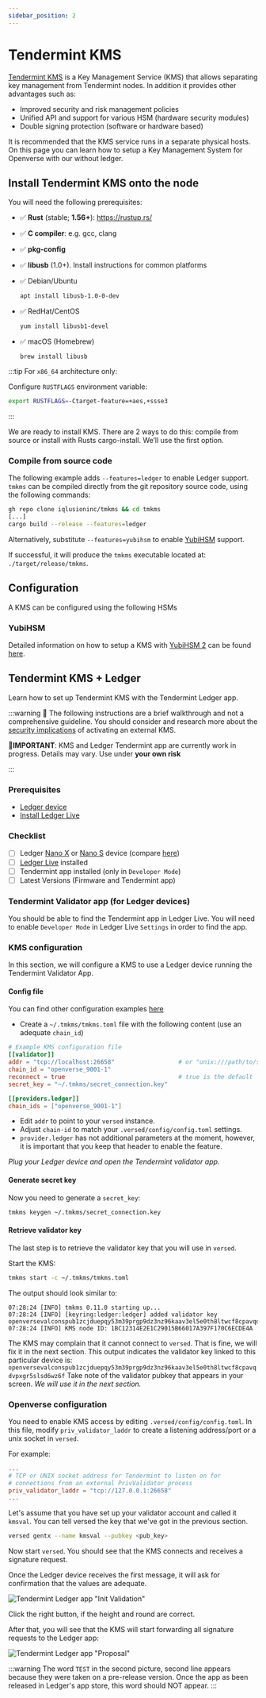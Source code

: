 ```yaml
---
sidebar_position: 2
---
```


# Tendermint KMS

[Tendermint KMS](https://github.com/iqlusioninc/tmkms) is a Key Management Service (KMS) that allows separating key
management from Tendermint nodes. In addition it provides other advantages such as:

- Improved security and risk management policies
- Unified API and support for various HSM (hardware security modules)
- Double signing protection (software or hardware based)

It is recommended that the KMS service runs in a separate physical hosts. On this page you can learn how to setup
a Key Management System for Openverse with our without ledger.

## Install Tendermint KMS onto the node

You will need the following prerequisites:

- ✅ **Rust** (stable; **1.56+**): https://rustup.rs/
- ✅ **C compiler**: e.g. gcc, clang
- ✅ **pkg-config**
- ✅ **libusb** (1.0+). Install instructions for common platforms
- ✅ Debian/Ubuntu

  ```bash
  apt install libusb-1.0-0-dev
  ```

- ✅ RedHat/CentOS

  ```bash
  yum install libusb1-devel
  ```

- ✅ macOS (Homebrew)

  ```
  brew install libusb
  ```

:::tip
For `x86_64` architecture only:

Configure `RUSTFLAGS` environment variable:

```bash
export RUSTFLAGS=-Ctarget-feature=+aes,+ssse3
```

:::

We are ready to install KMS. There are 2 ways to do this: compile from source or install with Rusts cargo-install.
We’ll use the first option.

### Compile from source code

The following example adds `--features=ledger` to enable Ledger  support.
`tmkms` can be compiled directly from the git repository source code, using the following commands:

```bash
gh repo clone iqlusioninc/tmkms && cd tmkms
[...]
cargo build --release --features=ledger
```

Alternatively, substitute `--features=yubihsm` to enable [YubiHSM](https://www.yubico.com/products/hardware-security-module/)
support.

If successful, it will produce the `tmkms` executable located at: `./target/release/tmkms`.

## Configuration

A KMS can be configured using the following HSMs

### YubiHSM

Detailed information on how to setup a KMS with [YubiHSM 2](https://www.yubico.com/products/hardware-security-module/)
can be found [here](https://github.com/iqlusioninc/tmkms/blob/master/README.yubihsm.md).

## Tendermint KMS + Ledger

Learn how to set up Tendermint KMS with the Tendermint Ledger app.

:::warning
🚧  The following instructions are a brief walkthrough and not a comprehensive guideline. You should consider and
research more about the [security implications](./validator-security) of activating an external KMS.

🚨**IMPORTANT**: KMS and Ledger Tendermint app are currently work in progress. Details may vary. Use under **your own risk**

:::

### Prerequisites

- [Ledger device](https://shop.ledger.com/)
- [Install Ledger Live](https://www.ledger.com/ledger-live)

### Checklist

- [ ] Ledger [Nano X](https://shop.ledger.com/pages/ledger-nano-x) or [Nano S](https://shop.ledger.com/products/ledger-nano-s)
device (compare [here](https://shop.ledger.com/pages/hardware-wallets-comparison))
- [ ] [Ledger Live](https://www.ledger.com/ledger-live) installed
- [ ] Tendermint app installed (only in `Developer Mode`)
- [ ] Latest Versions (Firmware and Tendermint app)

### Tendermint Validator app (for Ledger devices)

You should be able to find the Tendermint app in Ledger Live. You will need to enable `Developer Mode` in Ledger Live
`Settings` in order to find the app.

### KMS configuration

In this section, we will configure a KMS to use a Ledger device running the Tendermint Validator App.

#### Config file

You can find other configuration examples [here](https://github.com/iqlusioninc/tmkms/blob/master/tmkms.toml.example)

- Create a `~/.tmkms/tmkms.toml` file with the following content (use an adequate `chain_id`)

```toml
# Example KMS configuration file
[[validator]]
addr = "tcp://localhost:26658"                  # or "unix:///path/to/socket"
chain_id = "openverse_9001-1"
reconnect = true                                # true is the default
secret_key = "~/.tmkms/secret_connection.key"

[[providers.ledger]]
chain_ids = ["openverse_9001-1"]
```

- Edit `addr` to point to your `versed` instance.
- Adjust `chain-id` to match your `.versed/config/config.toml` settings.
- `provider.ledger` has not additional parameters at the moment, however, it is important that you keep that
header to enable the feature.

*Plug your Ledger device and open the Tendermint validator app.*

#### Generate secret key

Now you need to generate a `secret_key`:

```bash
tmkms keygen ~/.tmkms/secret_connection.key
```

#### Retrieve validator key

The last step is to retrieve the validator key that you will use in `versed`.

Start the KMS:

```bash
tmkms start -c ~/.tmkms/tmkms.toml
```

The output should look similar to:

```text
07:28:24 [INFO] tmkms 0.11.0 starting up...
07:28:24 [INFO] [keyring:ledger:ledger] added validator key openversevalconspub1zcjduepqy53m39prgp9dz3nz96kaav3el5e0th8ltwcf8cpavqdvpxgr5slsd6wz6f
07:28:24 [INFO] KMS node ID: 1BC12314E2E1C29015B66017A397F170C6ECDE4A
```

The KMS may complain that it cannot connect to `versed`. That is fine, we will fix it in the next section.
This output indicates the validator key linked to this particular device is: `openversevalconspub1zcjduepqy53m39prgp9dz3nz96kaav3el5e0th8ltwcf8cpavqdvpxgr5slsd6wz6f`
Take note of the validator pubkey that appears in your screen. *We will use it in the next section.*

### Openverse configuration

You need to enable KMS access by editing `.versed/config/config.toml`. In this file, modify `priv_validator_laddr`
to create a listening address/port or a unix socket in `versed`.

For example:

```toml
...
# TCP or UNIX socket address for Tendermint to listen on for
# connections from an external PrivValidator process
priv_validator_laddr = "tcp://127.0.0.1:26658"
...
```

Let's assume that you have set up your validator account and called it `kmsval`. You can tell versed the key that
we've got in the previous section.

```bash
versed gentx --name kmsval --pubkey <pub_key>
```

Now start `versed`. You should see that the KMS connects and receives a signature request.

Once the Ledger device receives the first message, it will ask for confirmation that the values are adequate.

![Tendermint Ledger app "Init Validation"](/img/kms_tm_ledger_01.jpg)

Click the right button, if the height and round are correct.

After that, you will see that the KMS will start forwarding all signature requests to the Ledger app:

![Tendermint Ledger app "Proposal"](/img/kms_tm_ledger_02.jpg)

:::warning
The word `TEST` in the second picture, second line appears because they were taken on a pre-release version.
Once the app as been released in Ledger's app store, this word should NOT appear.
:::

